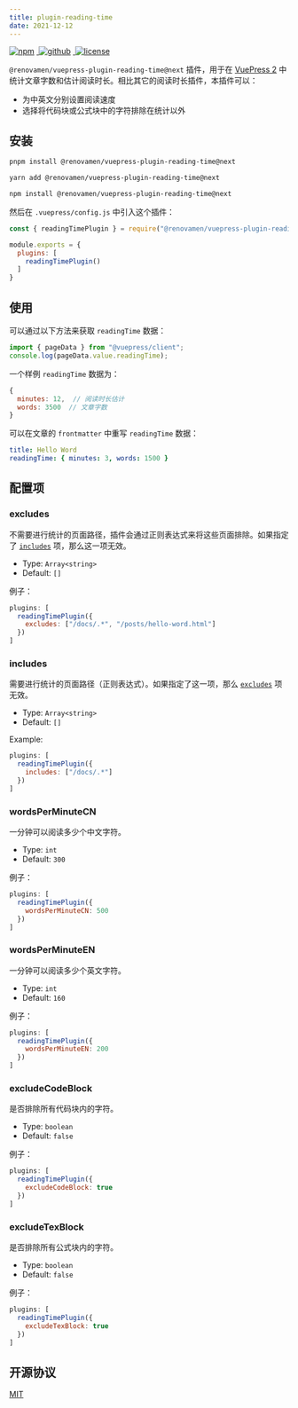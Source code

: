 ```yaml
---
title: plugin-reading-time
date: 2021-12-12
---
```


<p>
  <a href="https://www.npmjs.com/package/@renovamen/vuepress-plugin-reading-time/v/next" target="_blank">
    <img src="https://img.shields.io/npm/v/@renovamen/vuepress-plugin-reading-time/next.svg?style=flat-square&logo=npm" style="display: inline; margin: 0 4px 0 0" alt="npm">
  </a>
  <a href="https://github.com/Renovamen/vuepress-theme-gungnir/tree/main/packages/plugins/reading-time" target="_blank">
    <img src="https://img.shields.io/badge/GitHub-@renovamen/vuepress--plugin--reading--time-26A2FF?style=flat-square&logo=github" style="display: inline; margin: 0 4px 0 0" alt="github">
  </a>
  <a href="https://github.com/Renovamen/vuepress-theme-gungnir/blob/main/packages/plugins/reading-time/LICENSE" target="_blank">
    <img src="https://img.shields.io/badge/License-MIT-green?style=flat-square" style="display: inline; margin: 0 4px 0 0" alt="license">
  </a>
</p>

`@renovamen/vuepress-plugin-reading-time@next` 插件，用于在 [VuePress 2](https://v2.vuepress.vuejs.org/zh/) 中统计文章字数和估计阅读时长。相比其它的阅读时长插件，本插件可以：

- 为中英文分别设置阅读速度
- 选择将代码块或公式块中的字符排除在统计以外


## 安装

<CodeGroup>
<CodeGroupItem title="PNPM" active>

```bash
pnpm install @renovamen/vuepress-plugin-reading-time@next
```

</CodeGroupItem>

<CodeGroupItem title="YARN" active>

```bash
yarn add @renovamen/vuepress-plugin-reading-time@next
```

</CodeGroupItem>

<CodeGroupItem title="NPM">

```bash
npm install @renovamen/vuepress-plugin-reading-time@next
```

</CodeGroupItem>
</CodeGroup>


然后在 `.vuepress/config.js` 中引入这个插件：

```js
const { readingTimePlugin } = require("@renovamen/vuepress-plugin-reading-time");

module.exports = {
  plugins: [
    readingTimePlugin()
  ]
}
```


## 使用

可以通过以下方法来获取 `readingTime` 数据：

```js
import { pageData } from "@vuepress/client";
console.log(pageData.value.readingTime);
```

一个样例 `readingTime` 数据为：

```js
{
  minutes: 12,  // 阅读时长估计
  words: 3500  // 文章字数
}
```

可以在文章的 `frontmatter` 中重写 `readingTime` 数据：

```yaml
title: Hello Word
readingTime: { minutes: 3, words: 1500 }
```


## 配置项

### excludes

不需要进行统计的页面路径，插件会通过正则表达式来将这些页面排除。如果指定了 [`includes`](#includes) 项，那么这一项无效。

- Type: `Array<string>`
- Default: `[]`

例子：

```js
plugins: [
  readingTimePlugin({
    excludes: ["/docs/.*", "/posts/hello-word.html"]
  })
]
```

### includes

需要进行统计的页面路径（正则表达式）。如果指定了这一项，那么 [`excludes`](#excludes) 项无效。

- Type: `Array<string>`
- Default: `[]`

Example:

```js
plugins: [
  readingTimePlugin({
    includes: ["/docs/.*"]
  })
]
```

### wordsPerMinuteCN

一分钟可以阅读多少个中文字符。

- Type: `int`
- Default: `300`

例子：

```js
plugins: [
  readingTimePlugin({
    wordsPerMinuteCN: 500
  })
]
```

### wordsPerMinuteEN

一分钟可以阅读多少个英文字符。

- Type: `int`
- Default: `160`

例子：

```js
plugins: [
  readingTimePlugin({
    wordsPerMinuteEN: 200
  })
]
```

### excludeCodeBlock

是否排除所有代码块内的字符。

- Type: `boolean`
- Default: `false`

例子：

```js
plugins: [
  readingTimePlugin({
    excludeCodeBlock: true
  })
]
```

### excludeTexBlock

是否排除所有公式块内的字符。

- Type: `boolean`
- Default: `false`

例子：

```js
plugins: [
  readingTimePlugin({
    excludeTexBlock: true
  })
]
```


## 开源协议

[MIT](https://github.com/Renovamen/vuepress-theme-gungnir/blob/main/packages/plugins/reading-time/LICENSE)
